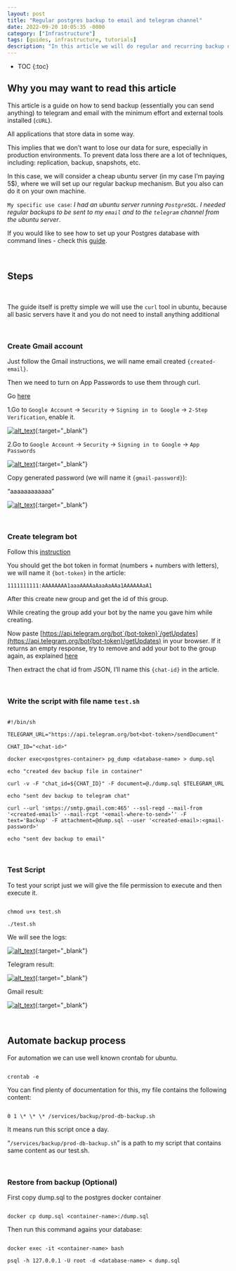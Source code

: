 ```yaml
---
layout: post
title: "Regular postgres backup to email and telegram channel"
date: 2022-09-20 10:05:35 -0000
category: ["Infrastructure"]
tags: [guides, infrastructure, tutorials]
description: "In this article we will do regular and recurring backup of PostgreSQL to telegram and email for ubuntu server using curl + cron."
---
```


* TOC
{:toc}

<!-- Output copied to clipboard! -->

<!-----

You have some errors, warnings, or alerts. If you are using reckless mode, turn it off to see inline alerts.
* ERRORs: 0
* WARNINGs: 0
* ALERTS: 6

Conversion time: 2.238 seconds.


Using this Markdown file:

1. Paste this output into your source file.
2. See the notes and action items below regarding this conversion run.
3. Check the rendered output (headings, lists, code blocks, tables) for proper
   formatting and use a linkchecker before you publish this page.

Conversion notes:

* Docs to Markdown version 1.0β33
* Wed Sep 21 2022 08:54:27 GMT-0700 (PDT)
* Source doc: Regular postgres backup to email and telegram channel
* This document has images: check for >>>>>  gd2md-html alert:  inline image link in generated source and store images to your server. NOTE: Images in exported zip file from Google Docs may not appear in  the same order as they do in your doc. Please check the images!

----->

## **Why you may want to read this article**

This article is a guide on how to send backup (essentially you can send anything) to telegram and email with the minimum effort and external tools installed (`cURL`).

All applications that store data in some way. 

This implies that we don’t want to lose our data for sure, especially in production environments. To prevent data loss there are a lot of techniques, including: replication, backup, snapshots, etc.

In this case, we will consider a cheap ubuntu server (in my case I’m paying 5$), where we will set up our regular backup mechanism. But you also can do it on your own machine.

`My specific use case`: _I had an ubuntu server running `PostgreSQL`. I needed regular backups to be sent to my `email` and to the `telegram` channel from the ubuntu server_.

If you would like to see how to set up your Postgres database with command lines - check this [guide](https://andreyka26.com/postgres-with-docker-local-development).

<br>

## **Steps**

<br>

The guide itself is pretty simple we will use the `curl` tool in ubuntu, because all basic servers have it and you do not need to install anything additional

<br>

### **Create Gmail account**

Just follow the Gmail instructions, we will name email created `{created-email}`.

Then we need to turn on App Passwords to use them through curl. 

Go [here](https://support.google.com/accounts/answer/185833?hl=en)

1.Go to `Google Account` -> `Security` -> `Signing in to Google` -> `2-Step Verification`, enable it.

[![alt_text](/assets/2022-09-20-postgres-backup-to-email-and-telegram/image4.png "image_tooltip")](/assets/2022-09-20-postgres-backup-to-email-and-telegram/image4.png "image_tooltip"){:target="_blank"}

2.Go to `Google Account` -> `Security` -> `Signing in to Google` -> `App Passwords`

[![alt_text](/assets/2022-09-20-postgres-backup-to-email-and-telegram/image2.png "image_tooltip")](/assets/2022-09-20-postgres-backup-to-email-and-telegram/image2.png "image_tooltip"){:target="_blank"}

Copy generated password (we will name it `{gmail-password}`):

“aaaaaaaaaaaa”

[![alt_text](/assets/2022-09-20-postgres-backup-to-email-and-telegram/image1.png "image_tooltip")](/assets/2022-09-20-postgres-backup-to-email-and-telegram/image1.png "image_tooltip"){:target="_blank"}

<br>

### **Create telegram bot**

Follow this [instruction](https://core.telegram.org/bots#3-how-do-i-create-a-bot)

You should get the bot token in format (numbers + numbers with letters), we will name it `{bot-token}` in the article:

`1111111111:AAAAAAAA1aaaAAAAaAaaAaAAa1AAAAAAaA1`

After this create new group and get the id of this group.

While creating the group add your bot by the name you gave him while creating.

Now paste [https://api.telegram.org/bot`{bot-token}`/getUpdates](https://api.telegram.org/bot{bot-token}/getUpdates) in your browser. If it returns an empty response, try to remove and add your bot to the group again, as explained [here](https://stackoverflow.com/questions/32423837/telegram-bot-how-to-get-a-group-chat-id)

Then extract the chat id from JSON, I’ll name this `{chat-id}` in the article.

<br>

### **Write the script with file name `test.sh`**

```

#!/bin/sh

TELEGRAM_URL="https://api.telegram.org/bot<bot-token>/sendDocument"

CHAT_ID="<chat-id>"

docker exec<postgres-container> pg_dump <database-name> > dump.sql

echo "created dev backup file in container"

curl -v -F "chat_id=${CHAT_ID}" -F document=@./dump.sql $TELEGRAM_URL

echo "sent dev backup to telegram chat"

curl --url 'smtps://smtp.gmail.com:465' --ssl-reqd --mail-from '<created-email>' --mail-rcpt '<email-where-to-send>’' -F text='Backup' -F attachment=@dump.sql --user '<created-email>:<gmail-password>'

echo "sent dev backup to email"

```

<br>

### **Test Script**

To test your script just we will give the file permission to execute and then execute it.

```

chmod u+x test.sh

./test.sh

```

We will see the logs:

[![alt_text](/assets/2022-09-20-postgres-backup-to-email-and-telegram/image5.png "image_tooltip")](/assets/2022-09-20-postgres-backup-to-email-and-telegram/image5.png "image_tooltip"){:target="_blank"}

Telegram result:

[![alt_text](/assets/2022-09-20-postgres-backup-to-email-and-telegram/image6.png "image_tooltip")](/assets/2022-09-20-postgres-backup-to-email-and-telegram/image6.png "image_tooltip"){:target="_blank"}

Gmail result:

[![alt_text](/assets/2022-09-20-postgres-backup-to-email-and-telegram/image3.png "image_tooltip")](/assets/2022-09-20-postgres-backup-to-email-and-telegram/image3.png "image_tooltip"){:target="_blank"}

<br>

## **Automate backup process**

For automation we can use well known crontab for ubuntu.

```

crontab -e

```

You can find plenty of documentation for this, my file contains the following content:

```

0 1 \* \* \* /services/backup/prod-db-backup.sh

```

It means run this script once a day.

“`/services/backup/prod-db-backup.sh`” is a path to my script that contains same content as our test.sh.

<br>

### **Restore from backup (Optional)**

First copy dump.sql to the postgres docker container

```

docker cp dump.sql <container-name>:/dump.sql

```

Then run this command agains your database:

```

docker exec -it <container-name> bash

psql -h 127.0.0.1 -U root -d <database-name> < dump.sql

```
